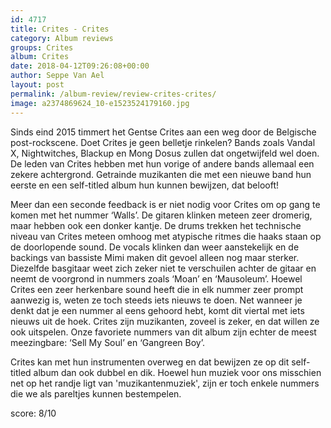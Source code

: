 ```yaml
---
id: 4717
title: Crites - Crites
category: Album reviews
groups: Crites
album: Crites
date: 2018-04-12T09:26:08+00:00
author: Seppe Van Ael
layout: post
permalink: /album-review/review-crites-crites/
image: a2374869624_10-e1523524179160.jpg
---
```

Sinds eind 2015 timmert het Gentse Crites aan een weg door de Belgische post-rockscene. Doet Crites je geen belletje rinkelen? Bands zoals Vandal X, Nightwitches, Blackup en Mong Dosus zullen dat ongetwijfeld wel doen. De leden van Crites hebben met hun vorige of andere bands allemaal een zekere achtergrond. Getrainde muzikanten die met een nieuwe band hun eerste en een self-titled album hun kunnen bewijzen, dat belooft!

Meer dan een seconde feedback is er niet nodig voor Crites om op gang te komen met het nummer ‘Walls’. De gitaren klinken meteen zeer dromerig, maar hebben ook een donker kantje. De drums trekken het technische niveau van Crites meteen omhoog met atypische ritmes die haaks staan op de doorlopende sound. De vocals klinken dan weer aanstekelijk en de backings van bassiste Mimi maken dit gevoel alleen nog maar sterker. Diezelfde basgitaar weet zich zeker niet te verschuilen achter de gitaar en neemt de voorgrond in nummers zoals ‘Moan’ en ‘Mausoleum’. Hoewel Crites een zeer herkenbare sound heeft die in elk nummer zeer prompt aanwezig is, weten ze toch steeds iets nieuws te doen. Net wanneer je denkt dat je een nummer al eens gehoord hebt, komt dit viertal met iets nieuws uit de hoek. Crites zijn muzikanten, zoveel is zeker, en dat willen ze ook uitspelen. Onze favoriete nummers van dit album zijn echter de meest meezingbare: ‘Sell My Soul’ en ‘Gangreen Boy’.

Crites kan met hun instrumenten overweg en dat bewijzen ze op dit self-titled album dan ook dubbel en dik. Hoewel hun muziek voor ons misschien net op het randje ligt van 'muzikantenmuziek', zijn er toch enkele nummers die we als pareltjes kunnen bestempelen.

score: 8/10

&nbsp;